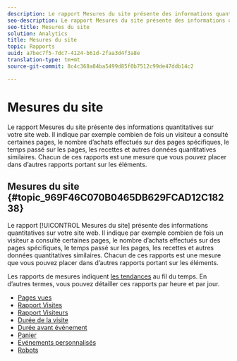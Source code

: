```yaml
---
description: Le rapport Mesures du site présente des informations quantitatives sur votre site web. Il indique par exemple combien de fois un visiteur a consulté certaines pages, le nombre d’achats effectués sur des pages spécifiques, le temps passé sur les pages, les recettes et autres données quantitatives similaires. Chacun de ces rapports est une mesure que vous pouvez placer dans d’autres rapports portant sur les éléments.
seo-description: Le rapport Mesures du site présente des informations quantitatives sur votre site web. Il indique par exemple combien de fois un visiteur a consulté certaines pages, le nombre d’achats effectués sur des pages spécifiques, le temps passé sur les pages, les recettes et autres données quantitatives similaires. Chacun de ces rapports est une mesure que vous pouvez placer dans d’autres rapports portant sur les éléments.
seo-title: Mesures du site
solution: Analytics
title: Mesures du site
topic: Rapports
uuid: a7bec7f5-7dc7-4124-b61d-2faa3d4f3a8e
translation-type: tm+mt
source-git-commit: 8c4c368a84ba5499d85f0b7512c99de47ddb14c2

---
```



# Mesures du site

Le rapport Mesures du site présente des informations quantitatives sur votre site web. Il indique par exemple combien de fois un visiteur a consulté certaines pages, le nombre d’achats effectués sur des pages spécifiques, le temps passé sur les pages, les recettes et autres données quantitatives similaires. Chacun de ces rapports est une mesure que vous pouvez placer dans d’autres rapports portant sur les éléments.

## Mesures du site {#topic_969F46C070B0465DB629FCAD12C18238}

Le rapport [!UICONTROL Mesures du site] présente des informations quantitatives sur votre site web. Il indique par exemple combien de fois un visiteur a consulté certaines pages, le nombre d’achats effectués sur des pages spécifiques, le temps passé sur les pages, les recettes et autres données quantitatives similaires. Chacun de ces rapports est une mesure que vous pouvez placer dans d’autres rapports portant sur les éléments.

Les rapports de mesures indiquent [les tendances](/help/components/c-variables/dimensionslist/reports-types.md) au fil du temps. En d’autres termes, vous pouvez détailler ces rapports par heure et par jour.

* [Pages vues](/help/components/c-variables/dimensionslist/reports-page-views.md)
* [Rapport Visites](/help/components/c-variables/dimensionslist/reports-visits.md)
* [Rapport Visiteurs](/help/components/c-variables/dimensionslist/reports-visitors.md)
* [Durée de la visite](/help/components/c-variables/dimensionslist/reports-time-spent-per-visit.md)
* [Durée avant événement](/help/components/c-variables/dimensionslist/reports-time-prior-to-event.md)
* [Panier](/help/components/c-variables/dimensionslist/reports-shopping-cart.md)
* [Événements personnalisés](/help/components/c-variables/dimensionslist/reports-custom-events.md)
* [Robots](/help/components/c-variables/dimensionslist/reports-bots.md)
